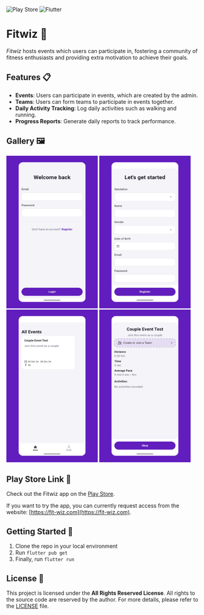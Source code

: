 ![Play Store](https://img.shields.io/badge/Google_Play-414141?style=for-the-badge&logo=google-play&logoColor=white) ![Flutter](https://img.shields.io/badge/Flutter-%2302569B.svg?style=for-the-badge&logo=Flutter&logoColor=white)

# Fitwiz 🌟

*Fitwiz* hosts events which users can participate in, fostering a community of fitness enthusiasts and providing extra motivation to achieve their goals.

## Features 📋

- **Events**: Users can participate in events, which are created by the admin.
- **Teams**: Users can form teams to participate in events together.
- **Daily Activity Tracking**: Log daily activities such as walking and running.
- **Progress Reports**: Generate daily reports to track performance.

## Gallery 🖼️
<p float="left">
  <img src="./assets/logo/ss_1.png" width="240" height="400" />
  <img src="./assets/logo/ss_2.png" width="240" height="400" />
  <img src="./assets/logo/ss_3.png" width="240" height="400" />
  <img src="./assets/logo/ss_4.png" width="240" height="400" />
</p>

## Play Store Link 📲

Check out the Fitwiz app on the [Play Store](https://play.google.com/store/apps/details?id=com.fit_wiz).

If you want to try the app, you can currently request access from the website: [https://fit-wiz.com](https://fit-wiz.com).

## Getting Started 🚀

1. Clone the repo in your local environment
2. Run `flutter pub get`
3. Finally, run `flutter run`

## License 📜

This project is licensed under the **All Rights Reserved License**. All rights to the source code are reserved by the author. For more details, please refer to the [LICENSE](LICENSE) file.
